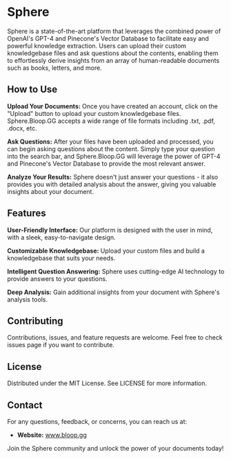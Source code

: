 # **Sphere**

Sphere is a state-of-the-art platform that leverages the combined power of OpenAI's GPT-4 and Pinecone's Vector Database to facilitate easy and powerful knowledge extraction. Users can upload their custom knowledgebase files and ask questions about the contents, enabling them to effortlessly derive insights from an array of human-readable documents such as books, letters, and more.

## **How to Use**

**Upload Your Documents:** Once you have created an account, click on the "Upload" button to upload your custom knowledgebase files. Sphere.Bloop.GG accepts a wide range of file formats including .txt, .pdf, .docx, etc.

**Ask Questions:** After your files have been uploaded and processed, you can begin asking questions about the content. Simply type your question into the search bar, and Sphere.Bloop.GG will leverage the power of GPT-4 and Pinecone's Vector Database to provide the most relevant answer.

**Analyze Your Results:** Sphere doesn't just answer your questions - it also provides you with detailed analysis about the answer, giving you valuable insights about your document.

## **Features**

**User-Friendly Interface:** Our platform is designed with the user in mind, with a sleek, easy-to-navigate design.

**Customizable Knowledgebase:** Upload your custom files and build a knowledgebase that suits your needs.

**Intelligent Question Answering:** Sphere uses cutting-edge AI technology to provide answers to your questions.

**Deep Analysis:** Gain additional insights from your document with Sphere's analysis tools.

## **Contributing**

Contributions, issues, and feature requests are welcome. Feel free to check issues page if you want to contribute.

## **License**

Distributed under the MIT License. See LICENSE for more information.

## **Contact**

For any questions, feedback, or concerns, you can reach us at:

- **Website:** www.bloop.gg

Join the Sphere community and unlock the power of your documents today!
